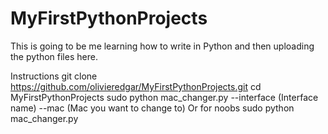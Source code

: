 # MyFirstPythonProjects
This is going to be me learning how to write in Python and then uploading the python files here.

Instructions
git clone https://github.com/olivieredgar/MyFirstPythonProjects.git
cd MyFirstPythonProjects
sudo python mac_changer.py --interface (Interface name) --mac (Mac you want to change to)
Or for noobs
sudo python mac_changer.py
